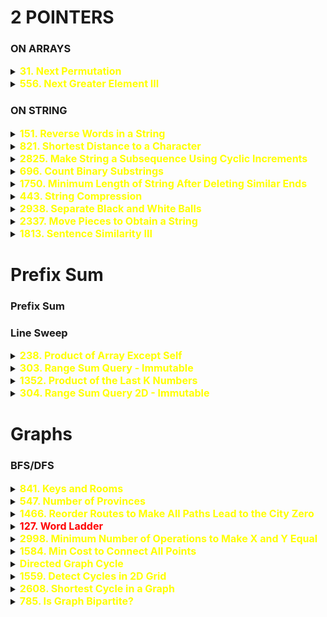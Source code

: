 # 2 POINTERS

### ON ARRAYS

<details id="31. Next Permutation">
<summary> 
<span style="color:yellow;font-size:16px;font-weight:bold">31. Next Permutation 
</span>
</summary>
A permutation of an array of integers is an arrangement of its members into a sequence or linear order.

For example, for arr = [1,2,3], the following are all the permutations of arr: [1,2,3], [1,3,2], [2, 1, 3], [2, 3, 1], [3,1,2], [3,2,1].
The next permutation of an array of integers is the next lexicographically greater permutation of its integer. More formally, if all the permutations of the array are sorted in one container according to their lexicographical order, then the next permutation of that array is the permutation that follows it in the sorted container. If such arrangement is not possible, the array must be rearranged as the lowest possible order (i.e., sorted in ascending order).

For example, the next permutation of arr = [1,2,3] is [1,3,2].
Similarly, the next permutation of arr = [2,3,1] is [3,1,2].
While the next permutation of arr = [3,2,1] is [1,2,3] because [3,2,1] does not have a lexicographical larger rearrangement.
Given an array of integers nums, find the next permutation of nums.

The replacement must be in place and use only constant extra memory.

 

Example 1:

Input: nums = [1,2,3]
Output: [1,3,2]
Example 2:

Input: nums = [3,2,1]
Output: [1,2,3]
Example 3:

Input: nums = [1,1,5]
Output: [1,5,1]
 

Constraints:

1 <= nums.length <= 100
0 <= nums[i] <= 100

```java
class Solution {
    public void nextPermutation(int[] nums) {
        int swapIndex=-1;
        // find a position where a next greater digit can be placed
        for(int i=nums.length-2;i>=0;i--){
            if(nums[i]<nums[i+1]){
                swapIndex=i;
                break;
            }
        }
        if(swapIndex == -1){
            swap(nums, 0,nums.length-1);
        }else{
            // find the digit to be swapped with
            for(int i=nums.length-1;i>swapIndex;i--){
                if(nums[i]>nums[swapIndex]){
                    int temp=nums[swapIndex];
                    nums[swapIndex]=nums[i];
                    nums[i]=temp;
                    break;
                }
            }

            // reverse the suffix
            swap(nums, swapIndex+1,nums.length-1);
        }
    }
    private void swap(int[] nums, int i1, int i2){
        while(i1<i2){
            int temp= nums[i1];
            nums[i1]=nums[i2];
            nums[i2]=temp;
            i2--;i1++;
        }
    }
}
```
</details> 


 <details id="556. Next Greater Element III">
<summary> 
<span style="color:yellow;font-size:16px;font-weight:bold">556. Next Greater Element III 
</span>
</summary>

Medium
Topics
premium lock icon
Companies
Given a positive integer n, find the smallest integer which has exactly the same digits existing in the integer n and is greater in value than n. If no such positive integer exists, return -1.

Note that the returned integer should fit in 32-bit integer, if there is a valid answer but it does not fit in 32-bit integer, return -1.

 

Example 1:

Input: n = 12
Output: 21
Example 2:

Input: n = 21
Output: -1
 

Constraints:

1 <= n <= 231 - 1


```java
class Solution {
    public int nextGreaterElement(int n) {
        char[] digits = String.valueOf(n).toCharArray();
        int i = digits.length - 2;
        
        // Step 1: Find pivot
        while (i >= 0 && digits[i] >= digits[i + 1]) {
            i--;
        }
        if (i < 0) return -1;
        
        // Step 2: Find next greater digit
        int j = digits.length - 1;
        while (digits[j] <= digits[i]) {
            j--;
        }
        
        // Step 3: Swap
        swap(digits, i, j);
        
        // Step 4: Reverse suffix
        reverse(digits, i + 1, digits.length - 1);
        
        // Step 5: Convert & Check overflow
        long val = Long.parseLong(new String(digits));
        return (val > Integer.MAX_VALUE) ? -1 : (int) val;
    }
    
    private void swap(char[] arr, int i, int j) {
        char temp = arr[i];
        arr[i] = arr[j];
        arr[j] = temp;
    }
    
    private void reverse(char[] arr, int left, int right) {
        while (left < right) {
            swap(arr, left++, right--);
        }
    }
}

```
</details> 

### ON STRING

<details id="151. Reverse Words in a String">
<summary> 
<span style="color:yellow;font-size:16px;font-weight:bold">151. Reverse Words in a String 
</span>
</summary>

Given an input string s, reverse the order of the words.

A word is defined as a sequence of non-space characters. The words in s will be separated by at least one space.

Return a string of the words in reverse order concatenated by a single space.

Note that s may contain leading or trailing spaces or multiple spaces between two words. The returned string should only have a single space separating the words. Do not include any extra spaces.

 

Example 1:

Input: s = "the sky is blue"
Output: "blue is sky the"
Example 2:

Input: s = "  hello world  "
Output: "world hello"
Explanation: Your reversed string should not contain leading or trailing spaces.
Example 3:

Input: s = "a good   example"
Output: "example good a"
Explanation: You need to reduce multiple spaces between two words to a single space in the reversed string.
 

Constraints:

1 <= s.length <= 104
s contains English letters (upper-case and lower-case), digits, and spaces ' '.
There is at least one word in s.
 

Follow-up: If the string data type is mutable in your language, can you solve it in-place with O(1) extra space?

```java
class Solution {
    public String reverseWords(String s) {
        s = s.trim();  // Remove leading/trailing spaces
        char[] char_string = s.toCharArray();
        int n = char_string.length;

        // 1. Reverse the entire string
        utility(char_string, 0, n - 1);

        // 2. Process word by word
        int i = 0, r = 0;
        while (i < n) {
            if (char_string[i] != ' ') {
                if (r != 0) char_string[r++] = ' ';  // Add single space before the word if not first
                int start = r;
                while (i < n && char_string[i] != ' ') {
                    char_string[r++] = char_string[i++];
                }
                utility(char_string, start, r - 1);  // Reverse the word back to correct order
            } else {
                i++;  // skip multiple spaces
            }
        }

        return new String(char_string, 0, r);
    }

    private void utility(char[] s, int l, int r) {
        while (l < r) {
            char temp = s[l];
            s[l++] = s[r];
            s[r--] = temp;
        }
    }
}

```
</details> 


<details id="821. Shortest Distance to a Character">
<summary> 
<span style="color:yellow;font-size:16px;font-weight:bold">821. Shortest Distance to a Character 
</span>
</summary>

Given a string s and a character c that occurs in s, return an array of integers answer where answer.length == s.length and answer[i] is the distance from index i to the closest occurrence of character c in s.

The distance between two indices i and j is abs(i - j), where abs is the absolute value function.

 

Example 1:

Input: s = "loveleetcode", c = "e"
Output: [3,2,1,0,1,0,0,1,2,2,1,0]
Explanation: The character 'e' appears at indices 3, 5, 6, and 11 (0-indexed).
The closest occurrence of 'e' for index 0 is at index 3, so the distance is abs(0 - 3) = 3.
The closest occurrence of 'e' for index 1 is at index 3, so the distance is abs(1 - 3) = 2.
For index 4, there is a tie between the 'e' at index 3 and the 'e' at index 5, but the distance is still the same: abs(4 - 3) == abs(4 - 5) = 1.
The closest occurrence of 'e' for index 8 is at index 6, so the distance is abs(8 - 6) = 2.
Example 2:

Input: s = "aaab", c = "b"
Output: [3,2,1,0]
 

Constraints:

1 <= s.length <= 104
s[i] and c are lowercase English letters.
It is guaranteed that c occurs at least once in s.

```java
class Solution {
    public int[] shortestToChar(String s, char c) {
        int[] answer=new int[s.length()];
        int lastIndex=-1;
        for(int i=0;i<s.length();i++){
            if(s.charAt(i)==c){
                lastIndex=i;
                answer[i]=0;
                continue;
            }
            if(lastIndex!=-1){
                answer[i]=Math.abs(lastIndex-i);
                continue;
            }
            if(lastIndex==-1){
                answer[i]=Integer.MAX_VALUE;
                continue;
            }
        }
        lastIndex=-1;
        for(int i=s.length()-1;i>=0;i--){
            if(s.charAt(i)==c){
                lastIndex=i;
            }
            if(lastIndex!=-1){
                answer[i]=Math.min(answer[i], Math.abs(lastIndex-i));
            }
        }
        return answer;
    }
}
```
</details> 

<details id="2825. Make String a Subsequence Using Cyclic Increments">
<summary> 
<span style="color:yellow;font-size:16px;font-weight:bold">2825. Make String a Subsequence Using Cyclic Increments 
</span>
</summary>

You are given two 0-indexed strings str1 and str2.

In an operation, you select a set of indices in str1, and for each index i in the set, increment str1[i] to the next character cyclically. That is 'a' becomes 'b', 'b' becomes 'c', and so on, and 'z' becomes 'a'.

Return true if it is possible to make str2 a subsequence of str1 by performing the operation at most once, and false otherwise.

Note: A subsequence of a string is a new string that is formed from the original string by deleting some (possibly none) of the characters without disturbing the relative positions of the remaining characters.

 

Example 1:

Input: str1 = "abc", str2 = "ad"
Output: true
Explanation: Select index 2 in str1.
Increment str1[2] to become 'd'. 
Hence, str1 becomes "abd" and str2 is now a subsequence. Therefore, true is returned.
Example 2:

Input: str1 = "zc", str2 = "ad"
Output: true
Explanation: Select indices 0 and 1 in str1. 
Increment str1[0] to become 'a'. 
Increment str1[1] to become 'd'. 
Hence, str1 becomes "ad" and str2 is now a subsequence. Therefore, true is returned.
Example 3:

Input: str1 = "ab", str2 = "d"
Output: false
Explanation: In this example, it can be shown that it is impossible to make str2 a subsequence of str1 using the operation at most once. 
Therefore, false is returned.
 

Constraints:

1 <= str1.length <= 105
1 <= str2.length <= 105
str1 and str2 consist of only lowercase English letters.

```java
class Solution {
    public boolean canMakeSubsequence(String str1, String str2) {
        int i=0;
        int j=0;

        while(i<str1.length() && j<str2.length()){
            if(str1.charAt(i) == str2.charAt(j)){
                j++;
            }else if((str1.charAt(i)+1 == str2.charAt(j)) || (str1.charAt(i)-25 == str2.charAt(j)) ){
                j++;
            }
            i++;
        }
        return j == str2.length();
    }
}

 TC= O(m+n)
```
</details>


<details id="696. Count Binary Substrings">
<summary> 
<span style="color:yellow;font-size:16px;font-weight:bold">696. Count Binary Substrings 
</span>
</summary>

Given a binary string s, return the number of non-empty substrings that have the same number of 0's and 1's, and all the 0's and all the 1's in these substrings are grouped consecutively.

Substrings that occur multiple times are counted the number of times they occur.

 

Example 1:

Input: s = "00110011"
Output: 6
Explanation: There are 6 substrings that have equal number of consecutive 1's and 0's: "0011", "01", "1100", "10", "0011", and "01".
Notice that some of these substrings repeat and are counted the number of times they occur.
Also, "00110011" is not a valid substring because all the 0's (and 1's) are not grouped together.
Example 2:

Input: s = "10101"
Output: 4
Explanation: There are 4 substrings: "10", "01", "10", "01" that have equal number of consecutive 1's and 0's.
 

Constraints:

1 <= s.length <= 105
s[i] is either '0' or '1'.

```java
class Solution {
    public int countBinarySubstrings(String s) {
        List<Integer> contigiusCnt = new ArrayList<>();
        int count = 1; // start with 1 for the first char

        for (int i = 1; i < s.length(); i++) {
            if (s.charAt(i) == s.charAt(i - 1)) {
                count++;
            } else {
                contigiusCnt.add(count);
                count = 1;
            }
        }
        contigiusCnt.add(count); // add the last group

        int substrings = 0;
        for (int j = 1; j < contigiusCnt.size(); j++) {
            substrings += Math.min(contigiusCnt.get(j - 1), contigiusCnt.get(j));
        }
        return substrings;
    }
}

```
</details>

<details id="1750. Minimum Length of String After Deleting Similar Ends">
<summary> 
<span style="color:yellow;font-size:16px;font-weight:bold">1750. Minimum Length of String After Deleting Similar Ends 
</span>
</summary>

Medium
Topics
premium lock icon
Companies
Hint
Given a string s consisting only of characters 'a', 'b', and 'c'. You are asked to apply the following algorithm on the string any number of times:

Pick a non-empty prefix from the string s where all the characters in the prefix are equal.
Pick a non-empty suffix from the string s where all the characters in this suffix are equal.
The prefix and the suffix should not intersect at any index.
The characters from the prefix and suffix must be the same.
Delete both the prefix and the suffix.
Return the minimum length of s after performing the above operation any number of times (possibly zero times).

 

Example 1:

Input: s = "ca"
Output: 2
Explanation: You can't remove any characters, so the string stays as is.
Example 2:

Input: s = "cabaabac"
Output: 0
Explanation: An optimal sequence of operations is:
- Take prefix = "c" and suffix = "c" and remove them, s = "abaaba".
- Take prefix = "a" and suffix = "a" and remove them, s = "baab".
- Take prefix = "b" and suffix = "b" and remove them, s = "aa".
- Take prefix = "a" and suffix = "a" and remove them, s = "".
Example 3:

Input: s = "aabccabba"
Output: 3
Explanation: An optimal sequence of operations is:
- Take prefix = "aa" and suffix = "a" and remove them, s = "bccabb".
- Take prefix = "b" and suffix = "bb" and remove them, s = "cca".
 

Constraints:

1 <= s.length <= 105
s only consists of characters 'a', 'b', and 'c'.

```java
class Solution {
    public int minimumLength(String s) {
        int l = 0, r = s.length() - 1;
        while (l < r && s.charAt(l) == s.charAt(r)) {
            char sameChar = s.charAt(l);
            while (l <= r && s.charAt(l) == sameChar) {
                l++;
            }
            while (l <= r && s.charAt(r) == sameChar) {
                r--;
            }
        }
        return r - l + 1;
    }
}

```
</details>


<details id="443. String Compression">
<summary> 
<span style="color:yellow;font-size:16px;font-weight:bold">443. String Compression 
</span>
</summary>

Medium
Topics
premium lock icon
Companies
Hint
Given an array of characters chars, compress it using the following algorithm:

Begin with an empty string s. For each group of consecutive repeating characters in chars:

If the group's length is 1, append the character to s.
Otherwise, append the character followed by the group's length.
The compressed string s should not be returned separately, but instead, be stored in the input character array chars. Note that group lengths that are 10 or longer will be split into multiple characters in chars.

After you are done modifying the input array, return the new length of the array.

You must write an algorithm that uses only constant extra space.

 

Example 1:

Input: chars = ["a","a","b","b","c","c","c"]
Output: Return 6, and the first 6 characters of the input array should be: ["a","2","b","2","c","3"]
Explanation: The groups are "aa", "bb", and "ccc". This compresses to "a2b2c3".
Example 2:

Input: chars = ["a"]
Output: Return 1, and the first character of the input array should be: ["a"]
Explanation: The only group is "a", which remains uncompressed since it's a single character.
Example 3:

Input: chars = ["a","b","b","b","b","b","b","b","b","b","b","b","b"]
Output: Return 4, and the first 4 characters of the input array should be: ["a","b","1","2"].
Explanation: The groups are "a" and "bbbbbbbbbbbb". This compresses to "ab12".
 

Constraints:

1 <= chars.length <= 2000
chars[i] is a lowercase English letter, uppercase English letter, digit, or symbol.

```java
class Solution {
    public int compress(char[] chars) {
        int write_index = 0;
        int read_left_index = 0;
        int len = chars.length;

        while (read_left_index < len) {
            int read_right_index = read_left_index;
            char curr_char = chars[read_left_index];

            // Count group length
            while (read_right_index < len && chars[read_right_index] == curr_char) {
                read_right_index++;
            }

            int count = read_right_index - read_left_index;

            // Write the character
            chars[write_index++] = curr_char;

            // Write the count if > 1
            if (count > 1) {
                String countStr = String.valueOf(count);
                for (char c : countStr.toCharArray()) {
                    chars[write_index++] = c;
                }
            }

            read_left_index = read_right_index;
        }
        return write_index;
    }
}

```
</details>

<details id="2938. Separate Black and White Balls">
<summary> 
<span style="color:yellow;font-size:16px;font-weight:bold">2938. Separate Black and White Balls 
</span>
</summary>

Medium
Topics
premium lock icon
Companies
Hint
There are n balls on a table, each ball has a color black or white.

You are given a 0-indexed binary string s of length n, where 1 and 0 represent black and white balls, respectively.

In each step, you can choose two adjacent balls and swap them.

Return the minimum number of steps to group all the black balls to the right and all the white balls to the left.

 

Example 1:

Input: s = "101"
Output: 1
Explanation: We can group all the black balls to the right in the following way:
- Swap s[0] and s[1], s = "011".
Initially, 1s are not grouped together, requiring at least 1 step to group them to the right.
Example 2:

Input: s = "100"
Output: 2
Explanation: We can group all the black balls to the right in the following way:
- Swap s[0] and s[1], s = "010".
- Swap s[1] and s[2], s = "001".
It can be proven that the minimum number of steps needed is 2.
Example 3:

Input: s = "0111"
Output: 0
Explanation: All the black balls are already grouped to the right.
 

Constraints:

1 <= n == s.length <= 105
s[i] is either '0' or '1'.




```java
class Solution {
    public long minimumSteps(String s) {
        long steps = 0;
        long ones_seen = 0;

        for (char c : s.toCharArray()) {
            if (c == '1') {
                ones_seen++;
            } else { // c == '0'
                steps += ones_seen;
            }
        }
        return steps;
    }
}

```
</details>


<details id="2337. Move Pieces to Obtain a String">
<summary> 
<span style="color:yellow;font-size:16px;font-weight:bold">2337. Move Pieces to Obtain a String 
</span>
</summary>

Medium
Topics
premium lock icon
Companies
Hint
You are given two strings start and target, both of length n. Each string consists only of the characters 'L', 'R', and '_' where:

The characters 'L' and 'R' represent pieces, where a piece 'L' can move to the left only if there is a blank space directly to its left, and a piece 'R' can move to the right only if there is a blank space directly to its right.
The character '_' represents a blank space that can be occupied by any of the 'L' or 'R' pieces.
Return true if it is possible to obtain the string target by moving the pieces of the string start any number of times. Otherwise, return false.

 

Example 1:

Input: start = "_L__R__R_", target = "L______RR"
Output: true
Explanation: We can obtain the string target from start by doing the following moves:
- Move the first piece one step to the left, start becomes equal to "L___R__R_".
- Move the last piece one step to the right, start becomes equal to "L___R___R".
- Move the second piece three steps to the right, start becomes equal to "L______RR".
Since it is possible to get the string target from start, we return true.
Example 2:

Input: start = "R_L_", target = "__LR"
Output: false
Explanation: The 'R' piece in the string start can move one step to the right to obtain "_RL_".
After that, no pieces can move anymore, so it is impossible to obtain the string target from start.
Example 3:

Input: start = "_R", target = "R_"
Output: false
Explanation: The piece in the string start can move only to the right, so it is impossible to obtain the string target from start.
 

Constraints:

n == start.length == target.length
1 <= n <= 105
start and target consist of the characters 'L', 'R', and '_'.

```java
class Solution {
    public boolean canChange(String start, String target) {
        int i=0, j=0;
        int len=target.length();
        while(i<len || j<len){
            while(i<len && start.charAt(i)=='_')i++;
            while(j<len && target.charAt(j)=='_')j++;

            if(i == len || j==len){
                return i==len && j==len;
            }

            if(target.charAt(j)!=start.charAt(i))return false;

            if(target.charAt(j)=='R' && i>j)return false;

            if(target.charAt(j)=='L' && i<j)return false;
            i++;j++;
        }
        return true;
    }
}
```
</details>

<details id="1813. Sentence Similarity III">
<summary> 
<span style="color:yellow;font-size:16px;font-weight:bold">1813. Sentence Similarity III 
</span>
</summary>

Medium
Topics
premium lock icon
Companies
Hint
You are given two strings sentence1 and sentence2, each representing a sentence composed of words. A sentence is a list of words that are separated by a single space with no leading or trailing spaces. Each word consists of only uppercase and lowercase English characters.

Two sentences s1 and s2 are considered similar if it is possible to insert an arbitrary sentence (possibly empty) inside one of these sentences such that the two sentences become equal. Note that the inserted sentence must be separated from existing words by spaces.

For example,

s1 = "Hello Jane" and s2 = "Hello my name is Jane" can be made equal by inserting "my name is" between "Hello" and "Jane" in s1.
s1 = "Frog cool" and s2 = "Frogs are cool" are not similar, since although there is a sentence "s are" inserted into s1, it is not separated from "Frog" by a space.
Given two sentences sentence1 and sentence2, return true if sentence1 and sentence2 are similar. Otherwise, return false.

 

Example 1:

Input: sentence1 = "My name is Haley", sentence2 = "My Haley"

Output: true

Explanation:

sentence2 can be turned to sentence1 by inserting "name is" between "My" and "Haley".

Example 2:

Input: sentence1 = "of", sentence2 = "A lot of words"

Output: false

Explanation:

No single sentence can be inserted inside one of the sentences to make it equal to the other.

Example 3:

Input: sentence1 = "Eating right now", sentence2 = "Eating"

Output: true

Explanation:

sentence2 can be turned to sentence1 by inserting "right now" at the end of the sentence.

 

Constraints:

1 <= sentence1.length, sentence2.length <= 100
sentence1 and sentence2 consist of lowercase and uppercase English letters and spaces.
The words in sentence1 and sentence2 are separated by a single space.

```java

class Solution {
    public boolean areSentencesSimilar(String sentence1, String sentence2) {
        if(sentence1.length() < sentence2.length())return areSentencesSimilar(sentence2,sentence1);

        String[] s1=sentence1.split(" ");
        String[] s2=sentence2.split(" ");
        int i=0, j=s1.length-1;
        int k=0, l=s2.length-1;

        while(k<=l){
            if(s1[i].equals(s2[k])){
                i++;k++;
            }else if(s1[j].equals(s2[l])){
                j--;l--;
            }else return false;
        }
        return true;
    }
}
```
</details>

# Prefix Sum

### Prefix Sum

### Line Sweep


<details id="238. Product of Array Except Self">
<summary> 
<span style="color:yellow;font-size:16px;font-weight:bold">238. Product of Array Except Self 
</span>
</summary>

Medium
Topics
premium lock icon
Companies
Hint
Given an integer array nums, return an array answer such that answer[i] is equal to the product of all the elements of nums except nums[i].

The product of any prefix or suffix of nums is guaranteed to fit in a 32-bit integer.

You must write an algorithm that runs in O(n) time and without using the division operation.

 

Example 1:

Input: nums = [1,2,3,4]
Output: [24,12,8,6]
Example 2:

Input: nums = [-1,1,0,-3,3]
Output: [0,0,9,0,0]
 

Constraints:

2 <= nums.length <= 105
-30 <= nums[i] <= 30
The input is generated such that answer[i] is guaranteed to fit in a 32-bit integer.
 

Follow up: Can you solve the problem in O(1) extra space complexity? (The output array does not count as extra space for space complexity analysis.)

```java
class Solution {
    public int[] productExceptSelf(int[] nums) {
        int[] prefix=new int[nums.length];
        int[] postfix=new int[nums.length];
        int[] ans=new int[nums.length];
        int prod=1;
        for(int i=0;i<nums.length;i++){
            prod*=nums[i];
            prefix[i]=prod;
        }
        prod=1;
        for(int i=nums.length-1;i>=0;i--){
            prod*=nums[i];
            postfix[i]=prod;
        }
        for(int i=0;i<ans.length;i++){
            if(i==0){
                ans[i]=postfix[i+1];
            }else if(i==ans.length-1){
                ans[i]=prefix[i-1];
            }else{
                ans[i]=prefix[i-1]*postfix[i+1];
            }
        }
        return ans;
    }
}
```
</details>

<details id="303. Range Sum Query - Immutable">
<summary> 
<span style="color:yellow;font-size:16px;font-weight:bold">303. Range Sum Query - Immutable 
</span>
</summary>

Easy
Topics
premium lock icon
Companies
Given an integer array nums, handle multiple queries of the following type:

Calculate the sum of the elements of nums between indices left and right inclusive where left <= right.
Implement the NumArray class:

NumArray(int[] nums) Initializes the object with the integer array nums.
int sumRange(int left, int right) Returns the sum of the elements of nums between indices left and right inclusive (i.e. nums[left] + nums[left + 1] + ... + nums[right]).
 

Example 1:

Input
["NumArray", "sumRange", "sumRange", "sumRange"]
[[[-2, 0, 3, -5, 2, -1]], [0, 2], [2, 5], [0, 5]]
Output
[null, 1, -1, -3]

Explanation
NumArray numArray = new NumArray([-2, 0, 3, -5, 2, -1]);
numArray.sumRange(0, 2); // return (-2) + 0 + 3 = 1
numArray.sumRange(2, 5); // return 3 + (-5) + 2 + (-1) = -1
numArray.sumRange(0, 5); // return (-2) + 0 + 3 + (-5) + 2 + (-1) = -3
 

Constraints:

1 <= nums.length <= 104
-105 <= nums[i] <= 105
0 <= left <= right < nums.length
At most 104 calls will be made to sumRange.


```java
class NumArray {
    int[] nums;
    int[] prefixSum;
    public NumArray(int[] nums) {
        this.nums=nums;
        this.prefixSum=new int[nums.length];
        int sum=0;
        int index=0;
        for(int i:nums){
            sum+=i;
            prefixSum[index]=sum;
            index++;
        }

    }
    
    public int sumRange(int left, int right) {
        return left ==0 ? prefixSum[right]: prefixSum[right]-prefixSum[left-1];
    }
}

/**
 * Your NumArray object will be instantiated and called as such:
 * NumArray obj = new NumArray(nums);
 * int param_1 = obj.sumRange(left,right);
 */
```
</details>


<details id="1352. Product of the Last K Numbers">
<summary> 
<span style="color:yellow;font-size:16px;font-weight:bold">1352. Product of the Last K Numbers 
</span>
</summary>

Medium
Topics
premium lock icon
Companies
Hint
Design an algorithm that accepts a stream of integers and retrieves the product of the last k integers of the stream.

Implement the ProductOfNumbers class:

ProductOfNumbers() Initializes the object with an empty stream.
void add(int num) Appends the integer num to the stream.
int getProduct(int k) Returns the product of the last k numbers in the current list. You can assume that always the current list has at least k numbers.
The test cases are generated so that, at any time, the product of any contiguous sequence of numbers will fit into a single 32-bit integer without overflowing.

 

Example:

Input
["ProductOfNumbers","add","add","add","add","add","getProduct","getProduct","getProduct","add","getProduct"]
[[],[3],[0],[2],[5],[4],[2],[3],[4],[8],[2]]

Output
[null,null,null,null,null,null,20,40,0,null,32]

Explanation
ProductOfNumbers productOfNumbers = new ProductOfNumbers();
productOfNumbers.add(3);        // [3]
productOfNumbers.add(0);        // [3,0]
productOfNumbers.add(2);        // [3,0,2]
productOfNumbers.add(5);        // [3,0,2,5]
productOfNumbers.add(4);        // [3,0,2,5,4]
productOfNumbers.getProduct(2); // return 20. The product of the last 2 numbers is 5 * 4 = 20
productOfNumbers.getProduct(3); // return 40. The product of the last 3 numbers is 2 * 5 * 4 = 40
productOfNumbers.getProduct(4); // return 0. The product of the last 4 numbers is 0 * 2 * 5 * 4 = 0
productOfNumbers.add(8);        // [3,0,2,5,4,8]
productOfNumbers.getProduct(2); // return 32. The product of the last 2 numbers is 4 * 8 = 32 
 

Constraints:

0 <= num <= 100
1 <= k <= 4 * 104
At most 4 * 104 calls will be made to add and getProduct.
The product of the stream at any point in time will fit in a 32-bit integer.
 

Follow-up: Can you implement both GetProduct and Add to work in O(1) time complexity instead of O(k) time complexity?

```java
class ProductOfNumbers {
    List<Integer> prefixProd;
    public ProductOfNumbers() {
        prefixProd = new ArrayList<>();
    }

    public void add(int num) {
        if (num == 0) {
            prefixProd.clear();
        }else if (prefixProd.isEmpty()) {
            prefixProd.add(num);
        } else {
            prefixProd.add(prefixProd.get(prefixProd.size() - 1) * num);
        }
    }

    public int getProduct(int k) {
        if(k == prefixProd.size())return prefixProd.get(prefixProd.size()-1);
        if(k > prefixProd.size())return 0;
        return prefixProd.get(prefixProd.size()-1)/prefixProd.get(prefixProd.size()-1-k);
    }
}

/**
 * Your ProductOfNumbers object will be instantiated and called as such:
 * ProductOfNumbers obj = new ProductOfNumbers();
 * obj.add(num);
 * int param_2 = obj.getProduct(k);
 */

```
</details>

<details id="304. Range Sum Query 2D - Immutable">
<summary> 
<span style="color:yellow;font-size:16px;font-weight:bold">304. Range Sum Query 2D - Immutable 
</span>
</summary>

Medium
Topics
premium lock icon
Companies
Given a 2D matrix matrix, handle multiple queries of the following type:

Calculate the sum of the elements of matrix inside the rectangle defined by its upper left corner (row1, col1) and lower right corner (row2, col2).
Implement the NumMatrix class:

NumMatrix(int[][] matrix) Initializes the object with the integer matrix matrix.
int sumRegion(int row1, int col1, int row2, int col2) Returns the sum of the elements of matrix inside the rectangle defined by its upper left corner (row1, col1) and lower right corner (row2, col2).
You must design an algorithm where sumRegion works on O(1) time complexity.

 

Example 1:


Input
["NumMatrix", "sumRegion", "sumRegion", "sumRegion"]
[[[[3, 0, 1, 4, 2], [5, 6, 3, 2, 1], [1, 2, 0, 1, 5], [4, 1, 0, 1, 7], [1, 0, 3, 0, 5]]], [2, 1, 4, 3], [1, 1, 2, 2], [1, 2, 2, 4]]
Output
[null, 8, 11, 12]

Explanation
NumMatrix numMatrix = new NumMatrix([[3, 0, 1, 4, 2], [5, 6, 3, 2, 1], [1, 2, 0, 1, 5], [4, 1, 0, 1, 7], [1, 0, 3, 0, 5]]);
numMatrix.sumRegion(2, 1, 4, 3); // return 8 (i.e sum of the red rectangle)
numMatrix.sumRegion(1, 1, 2, 2); // return 11 (i.e sum of the green rectangle)
numMatrix.sumRegion(1, 2, 2, 4); // return 12 (i.e sum of the blue rectangle)
 

Constraints:

m == matrix.length
n == matrix[i].length
1 <= m, n <= 200
-104 <= matrix[i][j] <= 104
0 <= row1 <= row2 < m
0 <= col1 <= col2 < n
At most 104 calls will be made to sumRegion.

```java
class NumMatrix {
    int[][] pmatrix;

    public NumMatrix(int[][] matrix) {
        int m = matrix.length;
        int n = matrix[0].length;
        pmatrix = new int[m + 1][n + 1]; // 1-indexed to simplify logic

        for (int i = 0; i < m; i++) {
            int rowPrefix = 0; // resets every row
            for (int j = 0; j < n; j++) {
                rowPrefix += matrix[i][j]; 
                pmatrix[i + 1][j + 1] = pmatrix[i][j + 1] + rowPrefix;
            }
        }
    }

    public int sumRegion(int row1, int col1, int row2, int col2) {
        return pmatrix[row2 + 1][col2 + 1]
             - pmatrix[row1][col2 + 1]
             - pmatrix[row2 + 1][col1]
             + pmatrix[row1][col1];
    }
}


```
</details>




# Graphs

### BFS/DFS

<details id="841. Keys and Rooms">
<summary> 
<span style="color:yellow;font-size:16px;font-weight:bold">841. Keys and Rooms 
</span>
</summary>

Medium
Topics
premium lock icon
Companies
There are n rooms labeled from 0 to n - 1 and all the rooms are locked except for room 0. Your goal is to visit all the rooms. However, you cannot enter a locked room without having its key.

When you visit a room, you may find a set of distinct keys in it. Each key has a number on it, denoting which room it unlocks, and you can take all of them with you to unlock the other rooms.

Given an array rooms where rooms[i] is the set of keys that you can obtain if you visited room i, return true if you can visit all the rooms, or false otherwise.

 

Example 1:

Input: rooms = [[1],[2],[3],[]]
Output: true
Explanation: 
We visit room 0 and pick up key 1.
We then visit room 1 and pick up key 2.
We then visit room 2 and pick up key 3.
We then visit room 3.
Since we were able to visit every room, we return true.
Example 2:

Input: rooms = [[1,3],[3,0,1],[2],[0]]
Output: false
Explanation: We can not enter room number 2 since the only key that unlocks it is in that room.
 

Constraints:

n == rooms.length
2 <= n <= 1000
0 <= rooms[i].length <= 1000
1 <= sum(rooms[i].length) <= 3000
0 <= rooms[i][j] < n
All the values of rooms[i] are unique.

```java
class Solution {
    public boolean canVisitAllRooms(List<List<Integer>> rooms) {
        int n = rooms.size();
        boolean[] visited = new boolean[n];
        dfs(rooms, visited, 0);
        for (boolean v : visited) {
            if (!v)return false; 
        }
        return true;
    }
    private void dfs(List<List<Integer>> rooms, boolean[] visited, int node){
        if(visited[node])return;
        visited[node]=true;
        for (Integer neighbor : rooms.get(node)) {
            if (visited[neighbor] != true) {
                dfs(rooms, visited, neighbor);
            }
        }
    }
}

```
</details>

<details id="547. Number of Provinces">
<summary> 
<span style="color:yellow;font-size:16px;font-weight:bold">547. Number of Provinces 
</span>
</summary>

Medium
Topics
premium lock icon
Companies
There are n cities. Some of them are connected, while some are not. If city a is connected directly with city b, and city b is connected directly with city c, then city a is connected indirectly with city c.

A province is a group of directly or indirectly connected cities and no other cities outside of the group.

You are given an n x n matrix isConnected where isConnected[i][j] = 1 if the ith city and the jth city are directly connected, and isConnected[i][j] = 0 otherwise.

Return the total number of provinces.


```java
class Solution {
    public int findCircleNum(int[][] isConnected) {
        //make an adj list
        List<List<Integer>> adj = new ArrayList<>();
        int r = isConnected.length;
        int c = isConnected[0].length;

        for (int i = 0; i < r; i++) {
            adj.add(new ArrayList<>());
        }
        for (int i = 0; i < r; i++) {
            for (int j = 0; j < c; j++) {
                if (isConnected[i][j] == 1) {
                    adj.get(i).add(j);
                }
            }
        }
        boolean[] visited = new boolean[r];
        int province = 0;
        for (int i = 0; i < r; i++) {
            if (!visited[i]) {
                province++;
                bfs(adj, i, visited);
            }
        }
        return province;
    }

    private void bfs(List<List<Integer>> adj, int node, boolean[] visited) {
        Queue<Integer> queue = new LinkedList<>();
        queue.add(node);
        visited[node] = true;

        while (!queue.isEmpty()) {
            int parent = queue.poll();

            for (Integer neighbor : adj.get(parent)) {
                if (!visited[neighbor]) {
                    visited[neighbor] = true;
                    queue.add(neighbor);
                }
            }
        }
    }
}

```
</details>


<details id="1466. Reorder Routes to Make All Paths Lead to the City Zero">
<summary> 
<span style="color:yellow;font-size:16px;font-weight:bold">1466. Reorder Routes to Make All Paths Lead to the City Zero 
</span>
</summary>

Medium
Topics
premium lock icon
Companies
Hint
There are n cities numbered from 0 to n - 1 and n - 1 roads such that there is only one way to travel between two different cities (this network form a tree). Last year, The ministry of transport decided to orient the roads in one direction because they are too narrow.

Roads are represented by connections where connections[i] = [ai, bi] represents a road from city ai to city bi.

This year, there will be a big event in the capital (city 0), and many people want to travel to this city.

Your task consists of reorienting some roads such that each city can visit the city 0. Return the minimum number of edges changed.

It's guaranteed that each city can reach city 0 after reorder.

    **Observation**: When they say that there are n nodes and n-1 edges and there only one path between any 2 nodes that tells that the graph does not have any loops and we have a connected graph (n nodes + n-1 edges + no loops = connected graph)

    **Why this ensures minimum flips**:
    1. We visit each city exactly once (DFS/BFS), we count each edge exactly once.

    2. We only flip edges that directly violate the “point to 0” condition.

    3. This gives the minimum flips, since flipping any fewer would leave at least one city unreachable from 0.


 ```java
// BFS
class Solution {
    public int minReorder(int n, int[][] connections) {
        //make adjcencey
        List<List<int[]>> adj = new ArrayList<>();
        int r = connections.length;
        int c = connections[0].length;

        for (int i = 0; i < n; i++) {
            adj.add(new ArrayList<>());
        }
        // Build adjacency list with direction info
        for (int[] edge : connections) {
            int from = edge[0];
            int to = edge[1];
            adj.get(from).add(new int[] { to, 1 }); // 1 means needs reversal (from -> to)
            adj.get(to).add(new int[] { from, 0 }); // 0 means correct direction (to -> from)
        }

        // bfs traversal
        Queue<Integer> queue = new LinkedList<>();
        boolean[] visited = new boolean[n];
        queue.add(0);
        visited[0] = true;
        int reversal = 0;

        while (!queue.isEmpty()) {
            int node = queue.poll();
            for (int[] next : adj.get(node)) {
                int neigh = next[0];
                int needsReverse = next[1];
                if (!visited[neigh]) {
                    visited[neigh] = true;
                    reversal += needsReverse;
                    queue.add(neigh);
                }
            }
        }

        return reversal;
    }
}

 ```


 ```java
// DFS

class Solution {
    int changes = 0;

    public int minReorder(int n, int[][] connections) {
        List<List<int[]>> graph = new ArrayList<>();
        for (int i = 0; i < n; i++) graph.add(new ArrayList<>());

        // Build graph: store neighbor + direction
        for (int[] edge : connections) {
            graph.get(edge[0]).add(new int[]{edge[1], 1}); // original direction u->v
            graph.get(edge[1]).add(new int[]{edge[0], 0}); // reverse direction v->u
        }

        dfs(0, -1, graph);
        return changes;
    }

    private void dfs(int node, int parent, List<List<int[]>> graph) {
        for (int[] neighbor : graph.get(node)) {
            if (neighbor[0] == parent) continue; // don't revisit parent
            if (neighbor[1] == 1) changes++; // edge needs reversing
            dfs(neighbor[0], node, graph);
        }
    }
}

 ```
</details>

<details id="127. Word Ladder">
<summary> 
<span style="color:red;font-size:16px;font-weight:bold">127. Word Ladder 
</span>
</summary>

Hard
Topics
premium lock icon
Companies
A transformation sequence from word beginWord to word endWord using a dictionary wordList is a sequence of words beginWord -> s1 -> s2 -> ... -> sk such that:

Every adjacent pair of words differs by a single letter.
Every si for 1 <= i <= k is in wordList. Note that beginWord does not need to be in wordList.
sk == endWord
Given two words, beginWord and endWord, and a dictionary wordList, return the number of words in the shortest transformation sequence from beginWord to endWord, or 0 if no such sequence exists.

 

Example 1:

Input: beginWord = "hit", endWord = "cog", wordList = ["hot","dot","dog","lot","log","cog"]
Output: 5
Explanation: One shortest transformation sequence is "hit" -> "hot" -> "dot" -> "dog" -> cog", which is 5 words long.
Example 2:

Input: beginWord = "hit", endWord = "cog", wordList = ["hot","dot","dog","lot","log"]
Output: 0
Explanation: The endWord "cog" is not in wordList, therefore there is no valid transformation sequence.
 

Constraints:

1 <= beginWord.length <= 10
endWord.length == beginWord.length
1 <= wordList.length <= 5000
wordList[i].length == beginWord.length
beginWord, endWord, and wordList[i] consist of lowercase English letters.
beginWord != endWord
All the words in wordList are unique.


    Takeaways:
    1. Trying out all possible character: make a loop using  **for (char c = 'a'; c <= 'z'; c++)** and also usea character array to replace the chars like **chars[j] = c**
    2. Different positions for transations.

```java
class Solution {
    public int ladderLength(String beginWord, String endWord, List<String> wordList) {
        Set<String> wordSet = new HashSet<>(wordList);
        if (!wordSet.contains(endWord)) return 0; // endWord must be in wordList

        Queue<String> queue = new LinkedList<>();
        queue.add(beginWord);

        Set<String> visited = new HashSet<>();
        visited.add(beginWord);

        int transitions = 0; // starting from beginWord

        while (!queue.isEmpty()) {
            int levelSize = queue.size(); 
            transitions++;
            for (int i = 0; i < levelSize; i++) {
                String word = queue.poll();

                if (word.equals(endWord)) {
                    return transitions;
                }

                char[] chars = word.toCharArray();
                for (int j = 0; j < chars.length; j++) {
                    char original = chars[j];
                    for (char c = 'a'; c <= 'z'; c++) {
                        if (c == original) continue;

                        chars[j] = c;
                        String newWord = new String(chars);

                        if (wordSet.contains(newWord) && !visited.contains(newWord)) {
                            queue.add(newWord);
                            visited.add(newWord);
                        }
                    }
                    chars[j] = original; // restore
                }
            }
           
        }

        return 0; // no path found
    }
}
```
```java
changed positions of transition stills works fine

class Solution {
    public int ladderLength(String beginWord, String endWord, List<String> wordList) {
        Set<String> wordSet = new HashSet<>(wordList);
        if (!wordSet.contains(endWord))
            return 0; // endWord must be in wordList

        Queue<String> queue = new LinkedList<>();
        queue.add(beginWord);

        Set<String> visited = new HashSet<>();
        visited.add(beginWord);

        int transitions = 0; // starting from beginWord

        while (!queue.isEmpty()) {
            int levelSize = queue.size();
            transitions++;
            for (int i = 0; i < levelSize; i++) {
                String word = queue.poll();

                char[] chars = word.toCharArray();
                for (int j = 0; j < chars.length; j++) {
                    char original = chars[j];
                    for (char c = 'a'; c <= 'z'; c++) {
                        if (c == original)
                            continue;

                        chars[j] = c;
                        String newWord = new String(chars);
                        if (newWord.equals(endWord)) {
                            return transitions+1;
                        }
                        if (wordSet.contains(newWord) && !visited.contains(newWord)) {
                            queue.add(newWord);
                            visited.add(newWord);
                        }
                    }
                    chars[j] = original; // restore
                }
            }

        }

        return 0; // no path found
    }
}
```
```java
//this also works

class Solution {
    public int ladderLength(String beginWord, String endWord, List<String> wordList) {
        Set<String> wordSet = new HashSet<>(wordList);
        if (!wordSet.contains(endWord)) return 0; // endWord must be in wordList

        Queue<String> queue = new LinkedList<>();
        queue.add(beginWord);

        Set<String> visited = new HashSet<>();
        visited.add(beginWord);

        int transitions = 1; // starting from beginWord

        while (!queue.isEmpty()) {
            int levelSize = queue.size();
            for (int i = 0; i < levelSize; i++) {
                String word = queue.poll();

                if (word.equals(endWord)) {
                    return transitions;
                }

                char[] chars = word.toCharArray();
                for (int j = 0; j < chars.length; j++) {
                    char original = chars[j];
                    for (char c = 'a'; c <= 'z'; c++) {
                        if (c == original) continue;

                        chars[j] = c;
                        String newWord = new String(chars);

                        if (wordSet.contains(newWord) && !visited.contains(newWord)) {
                            queue.add(newWord);
                            visited.add(newWord);
                        }
                    }
                    chars[j] = original; // restore
                }
            }
            transitions++;
        }

        return 0; // no path found
    }
}


```
</details>


<details id="2998. Minimum Number of Operations to Make X and Y Equal">
<summary> 
<span style="color:yellow;font-size:16px;font-weight:bold">2998. Minimum Number of Operations to Make X and Y Equal 
</span>
</summary>
Medium
Topics
premium lock icon
Companies
Hint
You are given two positive integers x and y.

In one operation, you can do one of the four following operations:

Divide x by 11 if x is a multiple of 11.
Divide x by 5 if x is a multiple of 5.
Decrement x by 1.
Increment x by 1.
Return the minimum number of operations required to make x and y equal.

 

Example 1:

Input: x = 26, y = 1
Output: 3
Explanation: We can make 26 equal to 1 by applying the following operations: 
1. Decrement x by 1
2. Divide x by 5
3. Divide x by 5
It can be shown that 3 is the minimum number of operations required to make 26 equal to 1.
Example 2:

Input: x = 54, y = 2
Output: 4
Explanation: We can make 54 equal to 2 by applying the following operations: 
1. Increment x by 1
2. Divide x by 11 
3. Divide x by 5
4. Increment x by 1
It can be shown that 4 is the minimum number of operations required to make 54 equal to 2.
Example 3:

Input: x = 25, y = 30
Output: 5
Explanation: We can make 25 equal to 30 by applying the following operations: 
1. Increment x by 1
2. Increment x by 1
3. Increment x by 1
4. Increment x by 1
5. Increment x by 1
It can be shown that 5 is the minimum number of operations required to make 25 equal to 30.
 

Constraints:

1 <= x, y <= 104


```java
class Solution {
    public int minimumOperationsToMakeEqual(int x, int y) {
        if (x <= y) {
            return y - x;  // We can reach y simply by incrementing
        }

        Queue<Integer> queue = new ArrayDeque<>();
        Set<Integer> seen = new HashSet<>();
        queue.offer(x);

        int ans = 0;
        while (!queue.isEmpty()) {
            int size = queue.size();
            
            for (int i = 0; i < size; i++) {
                int cur = queue.poll();
                if (cur == y) {
                    return ans;
                }
                if (seen.contains(cur)) continue;
                seen.add(cur);

                if (cur % 11 == 0) {
                    queue.offer(cur / 11);
                }
                if (cur % 5 == 0) {
                    queue.offer(cur / 5);
                }
                queue.offer(cur - 1);
                queue.offer(cur + 1);
            }
            ans++;
        }return -1;
    }
}

```


</details>

<details id="1584. Min Cost to Connect All Points">
<summary> 
<span style="color:yellow;font-size:16px;font-weight:bold">1584. Min Cost to Connect All Points 
</span>
</summary>

https://www.geeksforgeeks.org/problems/detect-cycle-in-an-undirected-graph/0

Undirected Graph Cycle
Difficulty: MediumAccuracy: 30.13%Submissions: 628K+Points: 4Average Time: 20m
Given an undirected graph with V vertices and E edges, represented as a 2D vector edges[][], where each entry edges[i] = [u, v] denotes an edge between vertices u and v, determine whether the graph contains a cycle or not. The graph can have multiple component.

Examples:

Input: V = 4, E = 4, edges[][] = [[0, 1], [0, 2], [1, 2], [2, 3]]
Output: true
Explanation: 
 
1 -> 2 -> 0 -> 1 is a cycle.
Input: V = 4, E = 3, edges[][] = [[0, 1], [1, 2], [2, 3]]
Output: false
Explanation: 
 
No cycle in the graph.
Constraints:
1 ≤ V ≤ 105
1 ≤ E = edges.size() ≤ 105

Expected Complexities

    Note: Here we dont need inRecursion to detect the back edge, since it is allowed in bi directional graph

```java
//correct code

class Solution {
    public boolean isCycle(int V, int[][] edges) {
        List<List<Integer>> adj=new ArrayList<>();
        boolean[] visited=new boolean[V];
        
        for(int i=0;i<V;i++){
            adj.add(new ArrayList<>());
        }
        
        for(int[] edge:edges){
            adj.get(edge[0]).add(edge[1]);
            adj.get(edge[1]).add(edge[0]);
        }
        
        // checking cycle with connected components
        for(int i=0;i<V;i++){
            if(!visited[i]){

                // return dfs(adj, visited,-1, i); // This is wrong because this will return false once it check 1st node, we need to keep on checking as we get false
                if(dfs(adj, visited,-1, i)){
                    return true;
                }
            }
        }
        return false;
    }
    
    private boolean dfs(List<List<Integer>> adj, boolean[] visited, int parent, int node){
        visited[node]=true;
        
        for(int neighbor: adj.get(node)){
            if(neighbor == parent)continue;
            if(visited[neighbor])return true;
            if(dfs(adj, visited, inRecursion,node, neighbor)){
                return true;
            }
        }
        return false;
    }
}
```
</details>

<details id="Directed Graph Cycle">
<summary> 
<span style="color:yellow;font-size:16px;font-weight:bold">Directed Graph Cycle 
</span>
</summary>

```java
class Solution {
    public boolean isCyclic(int V, int[][] edges) {
        // code here
        List<List<Integer>> adj=new ArrayList<>();
        
        for(int i=0;i<V;i++){
            adj.add(new ArrayList<>());
        }
        
        for(int[] edge:edges){
            adj.get(edge[0]).add(edge[1]);
        }
        
        boolean[] visited=new boolean[V];
        boolean[] inRecursion=new boolean[V];
        
        
        for(int i=0;i<V;i++){
            if(!visited[i]){
                if(dfs(adj, i, visited, inRecursion)){
                    return true;
                }
            }
        }
        return false;
    }
    
    private boolean dfs(List<List<Integer>> adj, int node, boolean[] visited, boolean[] inRecursion){
        visited[node]=true;
        inRecursion[node]=true;
        
        for(int neighbor:adj.get(node)){
            if(!visited[neighbor]){
                if(dfs(adj, neighbor, visited, inRecursion)){
                    return true;
                }
            }else{
                if(inRecursion[neighbor]){
                    return true;
                }
            }
        }
        inRecursion[node]=false;
        return false;
    }
}
```
</details>

<details id="1559. Detect Cycles in 2D Grid">
<summary> 
<span style="color:yellow;font-size:16px;font-weight:bold">1559. Detect Cycles in 2D Grid 
</span>
</summary>

Medium
Topics
premium lock icon
Companies
Hint
Given a 2D array of characters grid of size m x n, you need to find if there exists any cycle consisting of the same value in grid.

A cycle is a path of length 4 or more in the grid that starts and ends at the same cell. From a given cell, you can move to one of the cells adjacent to it - in one of the four directions (up, down, left, or right), if it has the same value of the current cell.

Also, you cannot move to the cell that you visited in your last move. For example, the cycle (1, 1) -> (1, 2) -> (1, 1) is invalid because from (1, 2) we visited (1, 1) which was the last visited cell.

Return true if any cycle of the same value exists in grid, otherwise, return false.

 

Example 1:



Input: grid = [["a","a","a","a"],["a","b","b","a"],["a","b","b","a"],["a","a","a","a"]]
Output: true
Explanation: There are two valid cycles shown in different colors in the image below:

Example 2:



Input: grid = [["c","c","c","a"],["c","d","c","c"],["c","c","e","c"],["f","c","c","c"]]
Output: true
Explanation: There is only one valid cycle highlighted in the image below:

Example 3:



Input: grid = [["a","b","b"],["b","z","b"],["b","b","a"]]
Output: false
 

Constraints:

m == grid.length
n == grid[i].length
1 <= m, n <= 500
grid consists only of lowercase English letters.

```java
class Solution {
    public boolean containsCycle(char[][] grid) {
        int row = grid.length;
        int col = grid[0].length;
        boolean[][] visited = new boolean[row][col];

        for (int i = 0; i < row; i++) {
            for (int j = 0; j < col; j++) {
                if (!visited[i][j]) {
                    if (dfs(grid, i, j, -1, -1, visited, row, col)) {
                        return true;
                    }
                }
            }
        }
        return false;
    }

    private boolean dfs(char[][] grid, int i, int j, int pi, int pj, boolean[][] visited, int row, int col) {
        visited[i][j] = true;
        int[][] directions = new int[][] { { 1, 0 }, { -1, 0 }, { 0, 1 }, { 0, -1 } };

        for (int[] dir : directions) {
            int x = i + dir[0];
            int y = j + dir[1];
            if (x < row && y < col && x >= 0 && y >= 0 && grid[x][y] == grid[i][j]) {
                if (x == pi && y == pj)
                    continue;
                if (visited[x][y])
                    return true;
                if (dfs(grid, x, y, i, j, visited, row, col)) {
                    return true;
                }
            }
        }
        return false;
    }
}
```
</details>


<details id="2608. Shortest Cycle in a Graph">
<summary> 
<span style="color:yellow;font-size:16px;font-weight:bold">2608. Shortest Cycle in a Graph 
</span>
</summary>

Hard
Topics
premium lock icon
Companies
Hint
There is a bi-directional graph with n vertices, where each vertex is labeled from 0 to n - 1. The edges in the graph are represented by a given 2D integer array edges, where edges[i] = [ui, vi] denotes an edge between vertex ui and vertex vi. Every vertex pair is connected by at most one edge, and no vertex has an edge to itself.

Return the length of the shortest cycle in the graph. If no cycle exists, return -1.

A cycle is a path that starts and ends at the same node, and each edge in the path is used only once.

 

Example 1:


Input: n = 7, edges = [[0,1],[1,2],[2,0],[3,4],[4,5],[5,6],[6,3]]
Output: 3
Explanation: The cycle with the smallest length is : 0 -> 1 -> 2 -> 0 
Example 2:


Input: n = 4, edges = [[0,1],[0,2]]
Output: -1
Explanation: There are no cycles in this graph.
 

Constraints:

2 <= n <= 1000
1 <= edges.length <= 1000
edges[i].length == 2
0 <= ui, vi < n
ui != vi
There are no repeated edges.

```java
class Solution {
    public int findShortestCycle(int n, int[][] edges) {
        List<List<Integer>> adj = new ArrayList<>();
        for (int i = 0; i < n; i++) adj.add(new ArrayList<>());
        for (int[] e : edges) {
            adj.get(e[0]).add(e[1]);
            adj.get(e[1]).add(e[0]);
        }

        int ans = Integer.MAX_VALUE;

        for (int start = 0; start < n; start++) {
            int[] dist = new int[n];
            Arrays.fill(dist, -1);
            Queue<Integer> q = new LinkedList<>();

            dist[start] = 0;
            q.offer(start);

            while (!q.isEmpty()) {
                int u = q.poll();
                for (int v : adj.get(u)) {
                    if (dist[v] == -1) { // not visited
                        dist[v] = dist[u] + 1; // 
                        q.offer(v);
                    } else if (dist[v] >= dist[u]) { // smaller values dipicts that node was visited earlier than v
                        // found a cycle
                        ans = Math.min(ans, dist[v] + dist[u] + 1); // dist[v]-> dist between root node and v similarly dist[u] + dist between u-v which is 1
                    }
                }
            }
        }

        return ans == Integer.MAX_VALUE ? -1 : ans;
    }
}

```

✅ How it works

    For each node, run BFS to compute shortest distances.

    If an edge leads to an already visited node (but not the direct parent), it forms a cycle.

    Cycle length = dist[u] + dist[v] + 1.

    Keep track of the minimum across all BFS runs.

⚡ Complexity:

    Time: O(V * (V + E))

    Space: O(V + E)
</details>

<details id="785. Is Graph Bipartite?">
<summary> 
<span style="color:yellow;font-size:16px;font-weight:bold">785. Is Graph Bipartite? 
</span>
</summary>

Medium
Topics
premium lock icon
Companies
There is an undirected graph with n nodes, where each node is numbered between 0 and n - 1. You are given a 2D array graph, where graph[u] is an array of nodes that node u is adjacent to. More formally, for each v in graph[u], there is an undirected edge between node u and node v. The graph has the following properties:

There are no self-edges (graph[u] does not contain u).
There are no parallel edges (graph[u] does not contain duplicate values).
If v is in graph[u], then u is in graph[v] (the graph is undirected).
The graph may not be connected, meaning there may be two nodes u and v such that there is no path between them.
A graph is bipartite if the nodes can be partitioned into two independent sets A and B such that every edge in the graph connects a node in set A and a node in set B.

Return true if and only if it is bipartite.

 

Example 1:


Input: graph = [[1,2,3],[0,2],[0,1,3],[0,2]]
Output: false
Explanation: There is no way to partition the nodes into two independent sets such that every edge connects a node in one and a node in the other.
Example 2:


Input: graph = [[1,3],[0,2],[1,3],[0,2]]
Output: true
Explanation: We can partition the nodes into two sets: {0, 2} and {1, 3}.
 

Constraints:

graph.length == n
1 <= n <= 100
0 <= graph[u].length < n
0 <= graph[u][i] <= n - 1
graph[u] does not contain u.
All the values of graph[u] are unique.
If graph[u] contains v, then graph[v] contains u.

```java
class Solution {
    public boolean isBipartite(int[][] graph) {
        int v=graph.length;
        int[] colors=new int[v];
        Arrays.fill(colors, -1);

        for(int i=0;i<v;i++){
            if(colors[i] == -1 & isGraphBipertite(graph, i, -1, colors, 0)){
                return false;
            }
        }
        return true;
    }

    private boolean isGraphBipertite(int[][] graph, int node, int parent, int[] colors, int color){
        colors[node]=color;

        for(int neighbor: graph[node]){
            if(neighbor == parent)continue;
            if(colors[neighbor] == -1 && isGraphBipertite(graph, neighbor, node, colors, 1-color)){
                return true;
            }
            if(colors[neighbor] == color){
                return true;
            }
        }
        return false;
    }
}
```


🔹 Total Time Complexity

    Let:

    V = number of vertices

    E = number of edges

    Visiting all vertices: O(V)

    Traversing all edges in adjacency lists: O(E)

    ✅ So total time complexity:

    O(V+E)
	​

🔹 Space Complexity

    colors[] → O(V)

    Recursion stack in DFS → O(V) in worst case (linear chain)

    ✅ So space complexity:

    O(V)
	​

</details>


<!-- <details id="1584. Min Cost to Connect All Points">
<summary> 
<span style="color:yellow;font-size:16px;font-weight:bold">1584. Min Cost to Connect All Points 
</span>
</summary>
</details> -->

<!-- <details id="1584. Min Cost to Connect All Points">
<summary> 
<span style="color:yellow;font-size:16px;font-weight:bold">1584. Min Cost to Connect All Points 
</span>
</summary>
</details> -->


<!-- <details id="1584. Min Cost to Connect All Points">
<summary> 
<span style="color:yellow;font-size:16px;font-weight:bold">1584. Min Cost to Connect All Points 
</span>
</summary>
</details> -->

<!-- <details id="1584. Min Cost to Connect All Points">
<summary> 
<span style="color:yellow;font-size:16px;font-weight:bold">1584. Min Cost to Connect All Points 
</span>
</summary>
</details> -->


<!-- <details id="1584. Min Cost to Connect All Points">
<summary> 
<span style="color:yellow;font-size:16px;font-weight:bold">1584. Min Cost to Connect All Points 
</span>
</summary>
</details> -->

<!-- <details id="1584. Min Cost to Connect All Points">
<summary> 
<span style="color:yellow;font-size:16px;font-weight:bold">1584. Min Cost to Connect All Points 
</span>
</summary>
</details> -->
